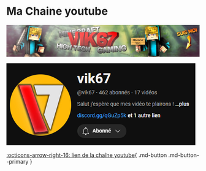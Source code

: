 # Ma Chaine youtube

![setup1](images/banniere_vik67_youtube.jpg)

![setup1](images/logo_chaine_youtube.png)

[:octicons-arrow-right-16: lien de la chaîne youtube](https://www.youtube.com/@vik67/featured){ .md-button .md-button--primary }



